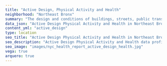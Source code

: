 ```yaml
---
title: "Active Design, Physical Activity and Health"
neighborhood: "Northeast Bronx"
summary: "The design and conditions of buildings, streets, public transportation and parks influence physical activity, use of active transportation and other healthy behavior. A neighborhood's features can also impact the safety of its residents."
data_json: "Active Design Physical Activity and Health in Northeast Bronx"
content_yml: "active_design"
type: location
seo_title: "Active Design Physical Activity and Health in Northeast Bronx"
seo_description: "Active Design Physical Activity and Health data profile for the Northeast Bronx neighborhood of NYC."
seo_image: "images/nyc_health_report_active_design_health.jpg"
vega: true
arquero: true
---
```

